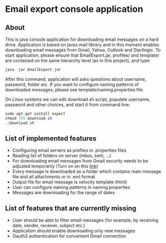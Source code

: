# Email export console application
## About
This is java console application for downloading email messages on a hard drive. Application is based on javax.mail library and in this moment enables downloading email messages from Gmail, Yahoo, Outlook and Startlogic. To start application, please ensure that EmailExport.jar, profiles/ and template/ are contained on the same hierarchy level (as in this project), and type

```java
java -jar EmailExport.jar
```

After this command, application will asks questions about username, password, folder etc. If you want to configure naming patterns of downloaded messages, please see template/naming.properties file.

On Linux systems we can edit download.sh script, populate username, password and other choices, and start it from command line:

```java
sudo apt-get install expect
chmod 755 download.sh
./download.sh
```


## List of implemented features

* Configuring email servers as profiles in .properties files
* Reading list of folders on server (inbox, sent, ...)
* For downloading email messages from Gmail security needs to be adjusted temporarily (Turn on on this [link](https://www.google.com/settings/security/lesssecureapps))
* Every message is downloaded as a folder which contains main message file and all attachments or in .eml format
* Output file for email message is velocity template (html)
* User can configure naming patterns in naming.properties
* Messages are downloading for the range of dates

## List of features that are currently missing

* User should be able to filter email messages (for example, by receiving date, sender, receiver, subject etc.)
* Application should enable downloading only new messages
* Oauth2 authentication for convenient Gmail connection

